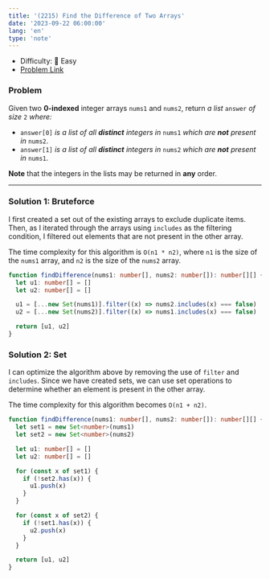 ```yaml
---
title: '(2215) Find the Difference of Two Arrays'
date: '2023-09-22 06:00:00'
lang: 'en'
type: 'note'
---
```


- Difficulty: 🍰 Easy
- [Problem Link](https://leetcode.com/problems/find-the-difference-of-two-arrays/description/?envType=study-plan-v2&envId=leetcode-75)

### Problem

Given two **0-indexed** integer arrays `nums1` and `nums2`, return _a list_ `answer` _of size_ `2` _where:_

- `answer[0]` _is a list of all **distinct** integers in_ `nums1` _which are **not** present in_ `nums2`.
- `answer[1]` _is a list of all **distinct** integers in_ `nums2` _which are **not** present in_ `nums1`.

**Note** that the integers in the lists may be returned in **any** order.

---

### Solution 1: Bruteforce

I first created a set out of the existing arrays to exclude duplicate items. Then, as I iterated through the arrays using `includes` as the filtering condition, I filtered out elements that are not present in the other array.

The time complexity for this algorithm is `O(n1 * n2)`, where `n1` is the size of the `nums1` array, and `n2` is the size of the `nums2` array.

```ts
function findDifference(nums1: number[], nums2: number[]): number[][] {
  let u1: number[] = []
  let u2: number[] = []

  u1 = [...new Set(nums1)].filter((x) => nums2.includes(x) === false)
  u2 = [...new Set(nums2)].filter((x) => nums1.includes(x) === false)

  return [u1, u2]
}
```

### Solution 2: Set

I can optimize the algorithm above by removing the use of `filter` and `includes`. Since we have created sets, we can use set operations to determine whether an element is present in the other array.

The time complexity for this algorithm becomes `O(n1 + n2)`.

```ts
function findDifference(nums1: number[], nums2: number[]): number[][] {
  let set1 = new Set<number>(nums1)
  let set2 = new Set<number>(nums2)

  let u1: number[] = []
  let u2: number[] = []

  for (const x of set1) {
    if (!set2.has(x)) {
      u1.push(x)
    }
  }

  for (const x of set2) {
    if (!set1.has(x)) {
      u2.push(x)
    }
  }

  return [u1, u2]
}
```
